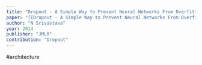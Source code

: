 ```yaml
---
title: "Dropout - A Simple Way to Prevent Neural Networks From Overfitting"
paper: "[[Dropout - A Simple Way to Prevent Neural Networks From Overfitting.pdf]]"
author: "N Srivastava"
year: 2014
publisher: "JMLR"
contribution: "Dropout"
---
```

#architecture 